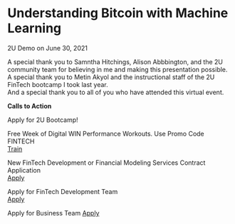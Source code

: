 # Understanding Bitcoin with Machine Learning
2U Demo on June 30, 2021


A special thank you to Samntha Hitchings, Alison Abbbington, and the 2U community team for believing in me and making this presentation possible.    
A special thank you to Metin Akyol and the instructional staff of the 2U FinTech bootcamp I took last year.    
And a special thank you to all of you who have attended this virtual event.   
 
 
**Calls to Action**   

Apply for 2U Bootcamp!

Free Week of Digital WIN Performance Workouts. Use Promo Code FINTECH  
[Train](https://winperformance.io/pages/digital-training)   

New FinTech Development or Financial Modeling Services Contract Application   
[Apply](https://gdepalma93.typeform.com/to/iBJu2y0U)  
 
Apply for FinTech Development Team   
[Apply](https://gdepalma93.typeform.com/to/iBJu2y0U)  

Apply for Business Team
[Apply](https://gdepalma93.typeform.com/to/iBJu2y0U)  





